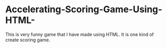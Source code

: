 # Accelerating-Scoring-Game-Using-HTML-
This is very funny game that I have made using HTML. It is one kind of create scoring game.
